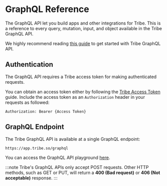# GraphQL Reference

The GraphQL API let you build apps and other integrations for Tribe. This is a reference to every query, mutation, input, and object available in the Tribe GraphQL API.

We highly recommend reading [this guide](/docs/guide/graphql/getting-started) to get started with Tribe GraphQL API.

## Authentication

The GraphQL API requires a Tribe access token for making authenticated requests.

You can obtain an access token either by following the [Tribe Access Token](/docs/guide/graphql/authentication/access-token) guide. Include the access token as an `Authorization` header in your requests as followed:

```
Authorization: Bearer {Access Token}
```

## GraphQL Endpoint

The Tribe GraphQL API is available at a single GraphQL endpoint:

```
https://app.tribe.so/graphql
```

You can access the GraphQL API playground [here](https://app.tribe.so/graphql).

:::note
Tribe's GraphQL APIs only accept POST requests. Other HTTP methods, such as GET or PUT, will return a **400 (Bad request)** or **406 (Not acceptable)** response.
:::
